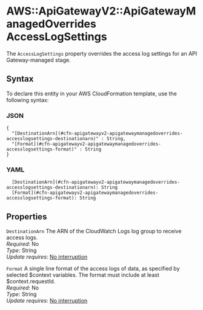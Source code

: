 # AWS::ApiGatewayV2::ApiGatewayManagedOverrides AccessLogSettings<a name="aws-properties-apigatewayv2-apigatewaymanagedoverrides-accesslogsettings"></a>

The `AccessLogSettings` property overrides the access log settings for an API Gateway\-managed stage\.

## Syntax<a name="aws-properties-apigatewayv2-apigatewaymanagedoverrides-accesslogsettings-syntax"></a>

To declare this entity in your AWS CloudFormation template, use the following syntax:

### JSON<a name="aws-properties-apigatewayv2-apigatewaymanagedoverrides-accesslogsettings-syntax.json"></a>

```
{
  "[DestinationArn](#cfn-apigatewayv2-apigatewaymanagedoverrides-accesslogsettings-destinationarn)" : String,
  "[Format](#cfn-apigatewayv2-apigatewaymanagedoverrides-accesslogsettings-format)" : String
}
```

### YAML<a name="aws-properties-apigatewayv2-apigatewaymanagedoverrides-accesslogsettings-syntax.yaml"></a>

```
  [DestinationArn](#cfn-apigatewayv2-apigatewaymanagedoverrides-accesslogsettings-destinationarn): String
  [Format](#cfn-apigatewayv2-apigatewaymanagedoverrides-accesslogsettings-format): String
```

## Properties<a name="aws-properties-apigatewayv2-apigatewaymanagedoverrides-accesslogsettings-properties"></a>

`DestinationArn` <a name="cfn-apigatewayv2-apigatewaymanagedoverrides-accesslogsettings-destinationarn"></a>
The ARN of the CloudWatch Logs log group to receive access logs\.  
_Required_: No  
_Type_: String  
_Update requires_: [No interruption](https://docs.aws.amazon.com/AWSCloudFormation/latest/UserGuide/using-cfn-updating-stacks-update-behaviors.html#update-no-interrupt)

`Format` <a name="cfn-apigatewayv2-apigatewaymanagedoverrides-accesslogsettings-format"></a>
A single line format of the access logs of data, as specified by selected $context variables\. The format must include at least $context\.requestId\.  
_Required_: No  
_Type_: String  
_Update requires_: [No interruption](https://docs.aws.amazon.com/AWSCloudFormation/latest/UserGuide/using-cfn-updating-stacks-update-behaviors.html#update-no-interrupt)
